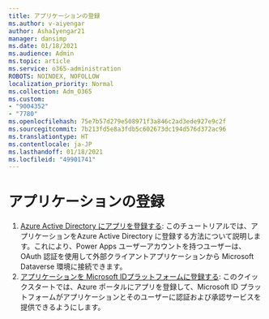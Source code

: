 ```yaml
---
title: アプリケーションの登録
ms.author: v-aiyengar
author: AshaIyengar21
manager: dansimp
ms.date: 01/18/2021
ms.audience: Admin
ms.topic: article
ms.service: o365-administration
ROBOTS: NOINDEX, NOFOLLOW
localization_priority: Normal
ms.collection: Adm_O365
ms.custom:
- "9004352"
- "7780"
ms.openlocfilehash: 75e7b57d279e508971f3a846c2ad3ede927e9c2f
ms.sourcegitcommit: 7b213fd5e8a3fdb5c602673dc194d576d372ac96
ms.translationtype: HT
ms.contentlocale: ja-JP
ms.lasthandoff: 01/18/2021
ms.locfileid: "49901741"
---
```

# <a name="application-registration"></a>アプリケーションの登録

1. [Azure Active Directory にアプリを登録する](https://docs.microsoft.com/powerapps/developer/data-platform/walkthrough-register-app-azure-active-directory): このチュートリアルでは、アプリケーションをAzure Active Directory に登録する方法について説明します。これにより、Power Apps ユーザーアカウントを持つユーザーは、OAuth 認証を使用して外部クライアントアプリケーションから Microsoft Dataverse 環境に接続できます。
1. [アプリケーションを Microsoft IDプラットフォームに登録する](https://docs.microsoft.com/azure/active-directory/develop/quickstart-register-app): このクイックスタートでは、Azure ポータルにアプリを登録して、Microsoft ID プラットフォームがアプリケーションとそのユーザーに認証および承認サービスを提供できるようにします。
